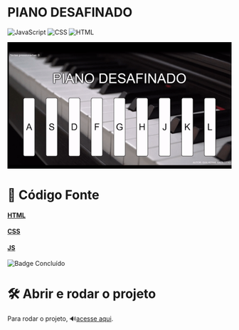 <h1>PIANO DESAFINADO</h1>

![JavaScript](https://img.shields.io/badge/JavaScript-ES6-yellow) ![CSS](https://img.shields.io/badge/CSS3-blue) ![HTML](https://img.shields.io/badge/HTML5-orange)


![GIF](https://raw.githubusercontent.com/guisacilotto/OutOfTunePiano/main/img/piano.gif)


# 📁 Código Fonte

#### [HTML](https://github.com/guisacilotto/OutOfTunePiano/blob/main/index.html) 

#### [CSS](https://github.com/guisacilotto/OutOfTunePiano/blob/main/styles.css) 

#### [JS](https://github.com/guisacilotto/OutOfTunePiano/blob/main/script.js)


![Badge Concluído](http://img.shields.io/static/v1?label=STATUS&message=CONCLUÍDO&color=GREEN&style=for-the-badge)


# 🛠️ Abrir e rodar o projeto

Para rodar o projeto, 🔊[acesse aqui](https://dynamic-cendol-cf2ad7.netlify.app).





